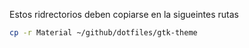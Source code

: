 Estos ridrectorios deben copiarse en la sigueintes rutas 
```bash
cp -r Material ~/github/dotfiles/gtk-theme 
```
```bash

```
```bash

```